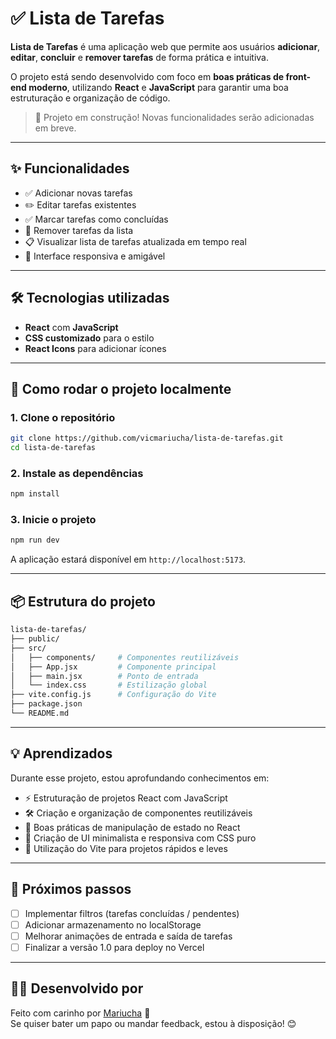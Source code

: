 
# ✅ Lista de Tarefas

**Lista de Tarefas** é uma aplicação web que permite aos usuários **adicionar**, **editar**, **concluir** e **remover tarefas** de forma prática e intuitiva.

O projeto está sendo desenvolvido com foco em **boas práticas de front-end moderno**, utilizando **React** e **JavaScript** para garantir uma boa estruturação e organização de código.

> 🚧 Projeto em construção! Novas funcionalidades serão adicionadas em breve.

---

## ✨ Funcionalidades

- ✅ Adicionar novas tarefas  
- ✏️ Editar tarefas existentes  
- ✅ Marcar tarefas como concluídas  
- 🧹 Remover tarefas da lista  
- 📋 Visualizar lista de tarefas atualizada em tempo real  
- 📱 Interface responsiva e amigável  

---

## 🛠️ Tecnologias utilizadas

- **React** com **JavaScript**
- **CSS customizado** para o estilo
- **React Icons** para adicionar ícones

---

## 🚀 Como rodar o projeto localmente

### 1. Clone o repositório

```bash
git clone https://github.com/vicmariucha/lista-de-tarefas.git
cd lista-de-tarefas
```

### 2. Instale as dependências

```bash
npm install
```

### 3. Inicie o projeto

```bash
npm run dev
```

A aplicação estará disponível em `http://localhost:5173`.

---

## 📦 Estrutura do projeto

```bash
lista-de-tarefas/
├── public/
├── src/
│   ├── components/     # Componentes reutilizáveis
│   ├── App.jsx         # Componente principal
│   ├── main.jsx        # Ponto de entrada
│   └── index.css       # Estilização global
├── vite.config.js      # Configuração do Vite
├── package.json
└── README.md
```

---

## 💡 Aprendizados

Durante esse projeto, estou aprofundando conhecimentos em:

- ⚡ Estruturação de projetos React com JavaScript  
- 🛠️ Criação e organização de componentes reutilizáveis  
- 🧹 Boas práticas de manipulação de estado no React  
- 🎨 Criação de UI minimalista e responsiva com CSS puro  
- 🚀 Utilização do Vite para projetos rápidos e leves  

---

## 🧠 Próximos passos

- [ ] Implementar filtros (tarefas concluídas / pendentes)  
- [ ] Adicionar armazenamento no localStorage  
- [ ] Melhorar animações de entrada e saída de tarefas  
- [ ] Finalizar a versão 1.0 para deploy no Vercel  

---

## 🙋‍♀️ Desenvolvido por

Feito com carinho por [Mariucha](https://github.com/vicmariucha) 💜  
Se quiser bater um papo ou mandar feedback, estou à disposição! 😊
